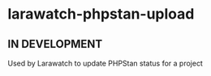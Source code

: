 # larawatch-phpstan-upload

## IN DEVELOPMENT

Used by Larawatch to update PHPStan status for a project
